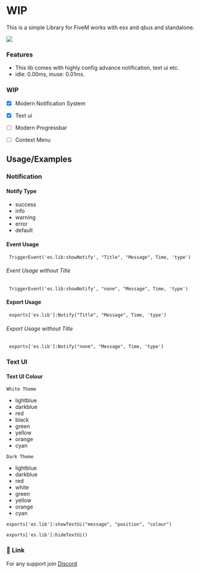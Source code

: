 
# WIP

This is a simple Library for FiveM works with esx and qbus and standalone.

![](https://user-images.githubusercontent.com/5574267/130804494-a9d2d69c-f170-4576-b2e1-0bb7f13dd92d.gif)


### Features

- This lib comes with highly config advance notification, text ui etc.
- idle: 0.00ms, inuse: 0.01ms.

### WIP

- [x]  Modern Notification System
- [x]  Text ui
- [ ]  Modern Progressbar
- [ ]  Context Menu


## Usage/Examples

### Notification

#### Notify Type
* success
* info
* warning
* error
* default
#### Event Usage
```Event Usage
 TriggerEvent('es.lib:showNotify', "Title", "Message", Time, 'type')
```

###### Event Usage without Title
```Event Usage
 TriggerEvent('es.lib:showNotify', "none", "Message", Time, 'type')
```

#### Export Usage
```Export Usage
 exports['es.lib']:Notify("Title", "Message", Time, 'type')
```

###### Export Usage without Title
```Export Usage
 exports['es.lib']:Notify("none", "Message", Time, 'type')
```

### Text UI 
#### Text UI  Colour
```White Theme
White Theme
```
* lightblue
* darkblue
* red
* black
* green
* yellow
* orange
* cyan

```Dark Theme
Dark Theme
```
* lightblue
* darkblue
* red
* white
* green
* yellow
* orange
* cyan

```Show text ui 
exports['es.lib']:showTextUi("message", "position", "colour")
```
```Hide text ui 
exports['es.lib']:hideTextUi()
```

### 🔗 Link
For any support join
[Discord](https://discord.gg/ZaTv6rfJ7F)
